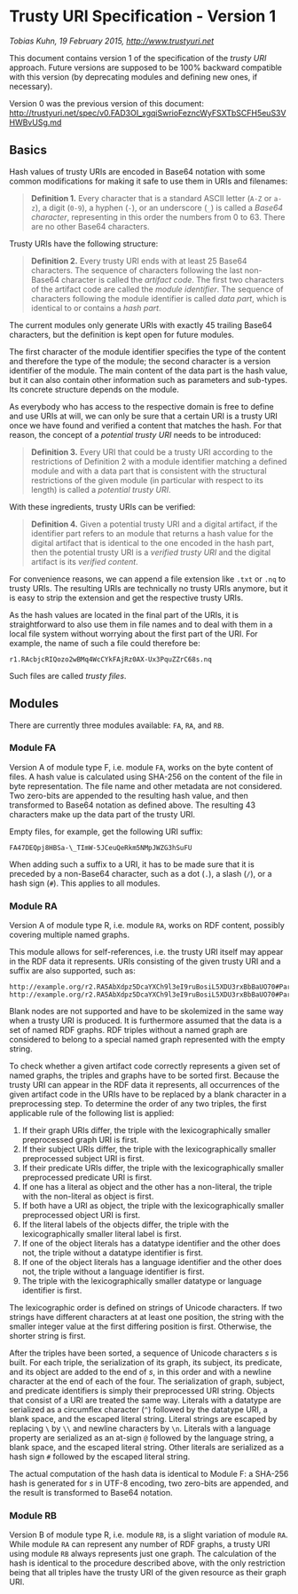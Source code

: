 Trusty URI Specification - Version 1
====================================

_Tobias Kuhn, 19 February 2015, http://www.trustyuri.net_

This document contains version 1 of the specification of the _trusty URI_
approach. Future versions are supposed to be 100% backward compatible with this
version (by deprecating modules and defining new ones, if necessary).

Version 0 was the previous version of this document:
http://trustyuri.net/spec/v0.FAD3OI_xgqiSwrioFezncWyFSXTbSCFH5euS3VHWBvUSg.md


Basics
------

Hash values of trusty URIs are encoded in Base64 notation with some common
modifications for making it safe to use them in URIs and filenames:

> **Definition 1.**
> Every character that is a standard ASCII letter (`A-Z` or `a-z`), a digit
> (`0-9`), a hyphen (`-`), or an underscore (`_`) is called a _Base64
> character_, representing in this order the numbers from 0 to 63. There are no
> other Base64 characters.

Trusty URIs have the following structure:

> **Definition 2.**
> Every trusty URI ends with at least 25 Base64 characters. The sequence of
> characters following the last non-Base64 character is called the _artifact
> code_. The first two characters of the artifact code are called the _module
> identifier_. The sequence of characters following the module identifier is
> called _data part_, which is identical to or contains a _hash part_.

The current modules only generate URIs with exactly 45 trailing Base64
characters, but the definition is kept open for future modules.

The first character of the module identifier specifies the type of the content
and therefore the type of the module; the second character is a version
identifier of the module. The main content of the data part is the hash value,
but it can also contain other information such as parameters and sub-types. Its
concrete structure depends on the module.

As everybody who has access to the respective domain is free to define and use
URIs at will, we can only be sure that a certain URI is a trusty URI once we
have found and verified a content that matches the hash. For that reason, the
concept of a _potential trusty URI_ needs to be introduced:

> **Definition 3.**
> Every URI that could be a trusty URI according to the restrictions of
> Definition 2 with a module identifier matching a defined module and with a
> data part that is consistent with the structural restrictions of the given
> module (in particular with respect to its length) is called a _potential
> trusty URI_.

With these ingredients, trusty URIs can be verified:

> **Definition 4.**
> Given a potential trusty URI and a digital artifact, if the identifier part
> refers to an module that returns a hash value for the digital artifact that is
> identical to the one encoded in the hash part, then the potential trusty URI
> is a _verified trusty URI_ and the digital artifact is its _verified content_.

For convenience reasons, we can append a file extension like `.txt` or `.nq` to
trusty URIs. The resulting URIs are technically no trusty URIs anymore, but it
is easy to strip the extension and get the respective trusty URIs.

As the hash values are located in the final part of the URIs, it is
straightforward to also use them in file names and to deal with them in a local
file system without worrying about the first part of the URI. For example, the
name of such a file could therefore be:

    r1.RAcbjcRIQozo2wBMq4WcCYkFAjRz0AX-Ux3PquZZrC68s.nq

Such files are called _trusty files_.


Modules
-------

There are currently three modules available: `FA`, `RA`, and `RB`.


### Module FA

Version A of module type F, i.e. module `FA`, works on the byte content of
files. A hash value is calculated using SHA-256 on the content of the file in
byte representation. The file name and other metadata are not considered. Two
zero-bits are appended to the resulting hash value, and then transformed to
Base64 notation as defined above. The resulting 43 characters make up the data
part of the trusty URI.

Empty files, for example, get the following URI suffix:

    FA47DEQpj8HBSa-\_TImW-5JCeuQeRkm5NMpJWZG3hSuFU

When adding such a suffix to a URI, it has to be made sure that it is preceded
by a non-Base64 character, such as a dot (`.`), a slash (`/`), or a hash sign
(`#`). This applies to all modules.


### Module RA

Version A of module type R, i.e. module `RA`, works on RDF content, possibly
covering multiple named graphs.

This module allows for self-references, i.e. the trusty URI itself may appear in
the RDF data it represents. URIs consisting of the given trusty URI and a suffix
are also supported, such as:

    http://example.org/r2.RA5AbXdpz5DcaYXCh9l3eI9ruBosiL5XDU3rxBbBaUO70#Part1
    http://example.org/r2.RA5AbXdpz5DcaYXCh9l3eI9ruBosiL5XDU3rxBbBaUO70#Part2

Blank nodes are not supported and have to be skolemized in the same way when a
trusty URI is produced. It is furthermore assumed that the data is a set of
named RDF graphs. RDF triples without a named graph are considered to belong to
a special named graph represented with the empty string.

To check whether a given artifact code correctly represents a given set of named
graphs, the triples and graphs have to be sorted first. Because the trusty URI
can appear in the RDF data it represents, all occurrences of the given artifact
code in the URIs have to be replaced by a blank character in a preprocessing
step. To determine the order of any two triples, the first applicable rule of
the following list is applied:

1. If their graph URIs differ, the triple with the lexicographically smaller
   preprocessed graph URI is first.
2. If their subject URIs differ, the triple with the lexicographically smaller
   preprocessed subject URI is first.
3. If their predicate URIs differ, the triple with the lexicographically smaller
   preprocessed predicate URI is first.
4. If one has a literal as object and the other has a non-literal, the triple
   with the non-literal as object is first.
5. If both have a URI as object, the triple with the lexicographically smaller
   preprocessed object URI is first.
6. If the literal labels of the objects differ, the triple with the
   lexicographically smaller literal label is first.
7. If one of the object literals has a datatype identifier and the other does
   not, the triple without a datatype identifier is first.
8. If one of the object literals has a language identifier and the other does
   not, the triple without a language identifier is first.
9. The triple with the lexicographically smaller datatype or language identifier
   is first.

The lexicographic order is defined on strings of Unicode characters. If two
strings have different characters at at least one position, the string with the
smaller integer value at the first differing position is first. Otherwise, the
shorter string is first.

After the triples have been sorted, a sequence of Unicode characters _s_ is
built. For each triple, the serialization of its graph, its subject, its
predicate, and its object are added to the end of _s_, in this order and with a
newline character at the end of each of the four. The serialization of graph,
subject, and predicate identifiers is simply their preprocessed URI string.
Objects that consist of a URI are treated the same way. Literals with a datatype
are serialized as a circumflex character (`^`) followed by the datatype URI, a
blank space, and the escaped literal string. Literal strings are escaped by
replacing `\` by `\\` and newline characters by `\n`. Literals with a language
property are serialized as an at-sign `@` followed by the language string, a
blank space, and the escaped literal string. Other literals are serialized as a
hash sign `#` followed by the escaped literal string.

The actual computation of the hash data is identical to Module F: a SHA-256 hash
is generated for _s_ in UTF-8 encoding, two zero-bits are appended, and the
result is transformed to Base64 notation.


### Module RB

Version B of module type R, i.e. module `RB`, is a slight variation of module
`RA`. While module `RA` can represent any number of RDF graphs, a trusty URI
using module `RB` always represents just one graph. The calculation of the hash
is identical to the procedure described above, with the only restriction being
that all triples have the trusty URI of the given resource as their graph URI.
